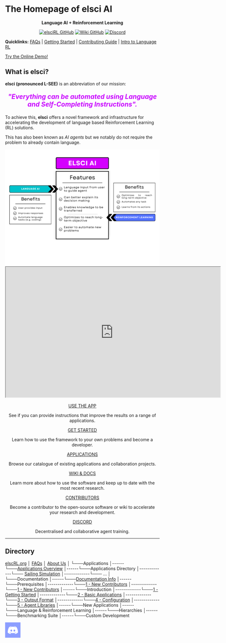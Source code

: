 # The Homepage of elsci AI

<div align="center">

**Language AI + Reinforcement Learning**

</div>

<div align="center">

<a href="https://github.com/pdfosborne/elsciRL">![elsciRL GitHub](https://img.shields.io/github/stars/pdfosborne/elsciRL?style=for-the-badge&logo=github&label=elsciRL&link=https%3A%2F%2Fgithub.com%2Fpdfosborne%2FelsciRL)</a> <a href="https://github.com/pdfosborne/elsciRL-Wiki">![Wiki GitHub](https://img.shields.io/github/stars/pdfosborne/elsciRL-Wiki?style=for-the-badge&logo=github&label=elsciRL-Wiki&link=https%3A%2F%2Fgithub.com%2Fpdfosborne%2FelsciRL-Wiki)</a> <a href="https://discord.gg/GgaqcrYCxt">![Discord](https://img.shields.io/discord/1310579689315893248?style=for-the-badge&logo=discord&label=Discord&link=https%3A%2F%2Fdiscord.com%2Fchannels%2F1184202186469683200%2F1184202186998173878)</a>

</div>

**Quicklinks:**  [FAQs](<./FAQs.md>) | [Getting Started](<./Documentation/I - Introduction/1 - Getting Started.md>) | [Contributing Guide](<./Documentation/0 - Prerequisites/1 - New Contributors.md>) | [Intro to Language RL](<./Documentation/III - Language RL/1 - Introduction to Language RL.md>)

<a href="https://osbornep.pythonanywhere.com/" class="button">Try the Online Demo!</a>

## What is elsci?

**elsci (pronounced L-SEE)** is an abbreviation of our mission: 

<div align="center">
 <p style="font-size:150%;color:#c800ff"><b><i>"Everything can be automated using Language and Self-Completing Instructions".</i></b></p>
</div>

To achieve this, **elsci** offers a novel framework and infrastructure for accelerating the development of language based Reinforcement Learning (RL) solutions.

This has also been known as *AI agents* but we notably do not require the problem to already contain language.

<img src="https://github.com/pdfosborne/elsciRL-Wiki/blob/main/Resources/images/elsciRL-key-benefits-alt3.png?raw=true" />

<div align="center">
<iframe width="700" height="425"  
src="https://www.youtube.com/embed/JbPtl7Sk49Y">  
</iframe>
</div>

<div class="card-grid">  
	<div class="nft">
		<div class='main' align="center">
		  <div class='tokenInfo'>
			<div class="price">
			  <p><a href="https://elsci.org/Documentation/0+-+Prerequisites/3+-+Live+Demo" class="button-63">USE THE APP</a></p>
			</div>
		  </div>
		  <p>See if you can provide instructions that improve the results on a range of applications.</p>
		</div>
	</div>
	<div class="nft">
		<div class='main' align="center">
		  <div class='tokenInfo'>
			<div class="price" align="center">
			  <p><a href="https://elsci.org/Documentation/I+-+Introduction/1+-+Getting+Started" class="button-63" >GET STARTED</a></p>
			</div>
		  </div>
		  <p>Learn how to use the framework to your own problems and become a developer.</p>
		</div>
	</div>
	<div class="nft">
		<div class='main' align="center">
		  <div class='tokenInfo'>
			<div class="price">
			  <p><a href="https://elsci.org/Applications/README" class="button-63">APPLICATIONS</a></p>
			</div>
		  </div>
		  <p>Browse our catalogue of existing applications and collaboration projects.</p>
		</div>
	</div>
	<div class="nft">
		<div class='main' align="center">
		  <div class='tokenInfo'>
			<div class="price">
			  <p><a href="https://elsci.org/Documentation/0+-+Prerequisites/1+-+New+Contributors" class="button-63">WIKI & DOCS</a></p>
			</div>
		  </div>
		  <p>Learn more about how to use the software and keep up to date with the most recent research.</p>
		</div>
	</div>
	<div class="nft">
		<div class='main' align="center">
		  <div class='tokenInfo'>
			<div class="price">
			  <p><a href="https://elsci.org/Documentation/0+-+Prerequisites/1+-+New+Contributors" class="button-63">CONTRIBUTORS</a></p>
			</div>
		  </div>
		  <p>Become a contributor to the open-source software or wiki to accelerate your research and development.</p>
		</div>
	</div>
	<div class="nft">
		<div class='main' align="center">
		  <div class='tokenInfo'>
			<div class="price">
			  <p><a href="https://discord.gg/GgaqcrYCxt" class="button-63">DISCORD</a></p>
			</div>
		  </div>
		  <p>Decentralised and collaborative agent training.</p>
		</div>
	</div>
</div>

----

## Directory

<a href="https://elsci.org/" >elscRL.org</a> 
│   <a href="https://elsci.org/FAQs" >FAQs</a>
│   <a href="https://elsci.org/About+Us" >About Us</a>
│
└───Applications
│------└───<a href="https://elsci.org/Applications/Applications+Overview" >Applications Overview</a>
│------└───Applications Directory
│-------------└─── <a href="https://elsci.org/Applications/Applications/2023-sailing-simulation" >Sailing Simulation</a>
│-------------└─── ...
│   
└───Documentation
│------└───<a href="https://elsci.org/Documentation/Documentation+Info" >Documentation Info</a>
│------└───Prerequisites
│-------------└───<a href="https://elsci.org/Applications/Documentation/0+-+Prerequisites/1+-+New+Contributors" >1 - New Contributors</a>
│-------------└───<a href="https://elsci.org/Applications/Documentation/0+-+Prerequisites/2+-+Introduction+to+Reinforcement+Learning" >1 - New Contributors</a>
│------└───Introduction
│-------------└───<a href="https://elsci.org/Applications/Documentation/1+-+Introduction/1+-+Getting+Started" >1 - Getting Started</a>
│-------------└───<a href="https://elsci.org/Applications/Documentation/1+-+Introduction/2+-+Basic+Applications" >2 - Basic Applications</a>
│-------------└───<a href="https://elsci.org/Applications/Documentation/1+-+Introduction/3+-+Output+Format" >3 - Output Format</a>
│-------------└───<a href="https://elsci.org/Applications/Documentation/1+-+Introduction/4+-+Configuration" >4 - Configuration</a>
│-------------└───<a href="https://elsci.org/Applications/Documentation/1+-+Introduction/5+-+Agent+Libraries" >5 - Agent Libraries</a>
│------└───New Applications
│------└───Language & Reinforcement Learning
│------└───Hierarchies
│------└───Benchmarking Suite
│------└───Custom Development


<div id="sticky-button">
  <a href="https://discord.gg/GgaqcrYCxt"><img src="https://raw.githubusercontent.com/pdfosborne/elsciRL-Wiki/refs/heads/main/Resources/images/discord_icon.png" width="50"></a>
  </div>